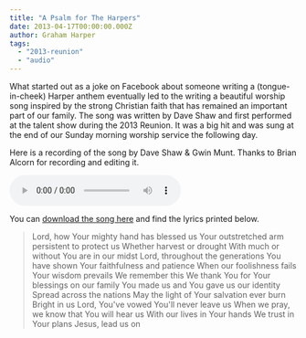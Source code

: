 ```yaml
---
title: "A Psalm for The Harpers"
date: 2013-04-17T00:00:00.000Z
author: Graham Harper
tags:
  - "2013-reunion"
  - "audio"
---
```


What started out as a joke on Facebook about someone writing a (tongue-in-cheek) Harper anthem eventually led to the writing a beautiful worship song inspired by the strong Christian faith that has remained an important part of our family. The song was written by Dave Shaw and first performed at the talent show during the 2013 Reunion. It was a big hit and was sung at the end of our Sunday morning worship service the following day.

Here is a recording of the song by Dave Shaw & Gwin Munt. Thanks to Brian Alcorn for recording and editing it.

<audio controls src="https://f001.backblazeb2.com/file/harperfamily-media/A-Psalm-for-the-Harpers.mp3"></audio>

You can [download the song here](https://f001.backblazeb2.com/file/harperfamily-media/A-Psalm-for-the-Harpers.mp3) and find the lyrics printed below.

> Lord, how Your mighty hand has blessed us
> Your outstretched arm persistent to protect us
> Whether harvest or drought
> With much or without
> You are in our midst
> Lord, throughout the generations
> You have shown Your faithfulness and patience
> When our foolishness fails
> Your wisdom prevails
> We remember this
> We thank You for Your blessings on our family
> You made us and You gave us our identity
> Spread across the nations
> May the light of Your salvation ever burn
> Bright in us
> Lord, You've vowed You'll never leave us
> When we pray, we know that You will hear us
> With our lives in Your hands
> We trust in Your plans
> Jesus, lead us on

